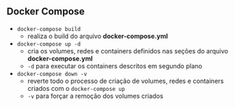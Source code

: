 ## Docker Compose

* ```docker-compose build```
  * realiza o build do arquivo **docker-compose.yml**
* ```docker-compose up -d```
  * cria os volumes, redes e containers definidos nas seções do arquivo **docker-compose.yml**
  * ```-d``` para executar os containers descritos em segundo plano
* ```docker-compose down -v```
  * reverte todo o processo de criação de volumes, redes e containers criados com o ```docker-compose up```
  * ```-v``` para forçar a remoção dos volumes criados